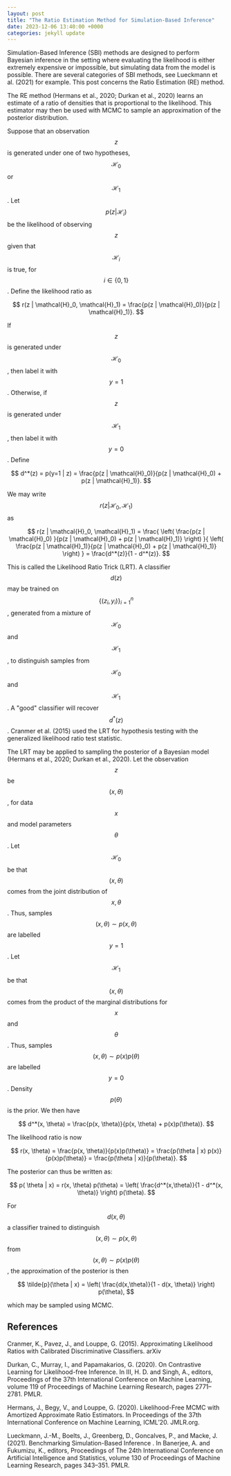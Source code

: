 ```yaml
---
layout: post
title: "The Ratio Estimation Method for Simulation-Based Inference"
date: 2023-12-06 13:40:00 +0000
categories: jekyll update
---
```


Simulation-Based Inference (SBI) methods are designed to perform Bayesian inference in the setting where evaluating the likelihood is either extremely expensive or impossible, but simulating data from the model is possible. There are several categories of SBI methods, see Lueckmann et al. (2021) for example. This post concerns the Ratio Estimation (RE) method.

The RE method (Hermans et al., 2020; Durkan et al., 2020) learns an estimate of a ratio of densities that is proportional to the likelihood. This estimator may then be used with MCMC to sample an approximation of the posterior distribution.

Suppose that an observation $$z$$ is generated under one of two hypotheses, $$\mathcal{H}_0$$ or $$\mathcal{H}_1$$.
Let $$p(z | \mathcal{H}_i)$$ be the likelihood of observing $$z$$ given that $$\mathcal{H}_i$$ is true, for $$i \in  \{0, 1\}$$. Define the likelihood ratio as

$$
    r(z | \mathcal{H}_0, \mathcal{H}_1) = \frac{p(z | \mathcal{H}_0)}{p(z | \mathcal{H}_1)}.
$$

If $$z$$ is generated under $$\mathcal{H}_0$$, then label it with $$y=1$$. Otherwise, if $$z$$ is generated under $$\mathcal{H}_1$$, then label it with $$y=0$$. Define

$$
    d^*(z) = p(y=1 | z) = \frac{p(z | \mathcal{H}_0)}{p(z | \mathcal{H}_0) + p(z | \mathcal{H}_1)}.
$$

We may write
$$
    r(z | \mathcal{H}_0, \mathcal{H}_1)
$$
as

$$
    r(z | \mathcal{H}_0, \mathcal{H}_1) = \frac{ \left( \frac{p(z | \mathcal{H}_0) }{p(z | \mathcal{H}_0) + p(z | \mathcal{H}_1)} \right) }{ \left( \frac{p(z | \mathcal{H}_1)}{p(z | \mathcal{H}_0) + p(z | \mathcal{H}_1)} \right) }
    = \frac{d^*(z)}{1 - d^*(z)}.
$$

This is called the Likelihood Ratio Trick (LRT). A classifier $$d(z)$$ may be trained on $$\{ (z_i, y_i) \}_{i=1}^n$$, generated from a mixture of $$\mathcal{H}_0$$ and $$\mathcal{H}_1$$, to distinguish samples from $$\mathcal{H}_0$$ and $$\mathcal{H}_1$$. A "good" classifier will recover $$d^*(z)$$. Cranmer et al. (2015) used the LRT for hypothesis testing with the generalized likelihood ratio test statistic. 

The LRT  may be applied to sampling the posterior of a Bayesian model (Hermans et al., 2020; Durkan et al., 2020). Let the observation $$z$$ be $$(x, \theta)$$, for data $$x$$ and model parameters $$\theta$$. Let $$\mathcal{H}_0$$ be that $$(x,\theta)$$ comes from the joint distribution of $$x,\theta$$. Thus, samples $$(x, \theta) \sim p(x, \theta)$$ are labelled $$y=1$$. Let $$\mathcal{H}_1$$ be that $$(x, \theta)$$ comes from the product of the marginal distributions for $$x$$ and $$\theta$$. Thus, samples $$(x, \theta) \sim p(x)p(\theta)$$ are labelled $$y=0$$. Density $$p(\theta)$$ is the prior. We then have

$$
    d^*(x, \theta) = \frac{p(x, \theta)}{p(x, \theta) + p(x)p(\theta)}.
$$

The likelihood ratio is now

$$
    r(x, \theta) = \frac{p(x, \theta)}{p(x)p(\theta)} = \frac{p(\theta | x) p(x)}{p(x)p(\theta)} = \frac{p(\theta | x)}{p(\theta)}.
$$

The posterior can thus be written as:

$$
    p( \theta | x) = r(x, \theta) p(\theta) = \left( \frac{d^*(x,\theta)}{1 - d^*(x, \theta)} \right) p(\theta).
$$

For $$d(x, \theta)$$ a classifier trained to distinguish $$(x,\theta) \sim p(x,\theta)$$ from $$(x,\theta) \sim p(x)p(\theta)$$, the approximation of the posterior is then

$$
    \tilde{p}(\theta | x) = \left( \frac{d(x,\theta)}{1 - d(x, \theta)} \right) p(\theta),
$$

which may be sampled using MCMC.

## References

Cranmer, K., Pavez, J., and Louppe, G. (2015). Approximating Likelihood Ratios with Calibrated Discriminative Classifiers. arXiv

Durkan, C., Murray, I., and Papamakarios, G. (2020). On Contrastive Learning for Likelihood-free Inference. In III, H. D. and Singh, A., editors, Proceedings of the 37th International Conference on Machine Learning, volume 119 of Proceedings of Machine Learning Research, pages 2771–2781. PMLR.

Hermans, J., Begy, V., and Louppe, G. (2020). Likelihood-Free MCMC with Amortized Approximate Ratio Estimators. In Proceedings of the 37th International Conference on Machine Learning, ICML’20. JMLR.org.

Lueckmann, J.-M., Boelts, J., Greenberg, D., Goncalves, P., and Macke, J. (2021). Benchmarking Simulation-Based Inference . In Banerjee, A. and Fukumizu, K., editors, Proceedings of The 24th International Conference on Artificial Intelligence and Statistics, volume 130 of Proceedings of Machine Learning Research, pages 343–351. PMLR.